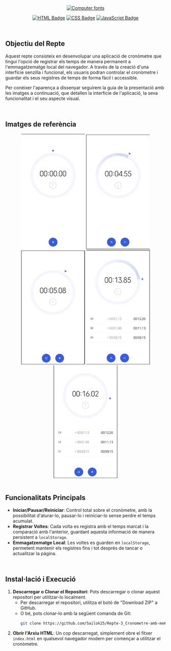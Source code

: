 <div align="center">
  <a href="https://www.fontspace.com/category/computer"><img src="https://see.fontimg.com/api/rf5/R9X7A/NzE0OTUzNjM1ZGUyNGI3NGI1NGZhZTA2NjA0ZTVhOWQub3Rm/Q2hyb25vSHVi/cs-caleb-mono-regular-demo.png?r=fs&h=55&w=1000&fg=37E92C&bg=FFFFFF&tb=1&s=55" alt="Computer fonts"></a>
  
  <a href="#"><img src="https://img.shields.io/badge/HTML-%23E34F26.svg?logo=html5&logoColor=white" alt="HTML Badge"/></a>
  <a href="#"><img src="https://img.shields.io/badge/CSS-1572B6?logo=css3&logoColor=fff" alt="CSS Badge"/></a>
  <a href="#"><img src="https://img.shields.io/badge/JavaScript-F7DF1E?logo=javascript&logoColor=000" alt="JavaScript Badge"/></a>
</div>

<br>

## Objectiu del Repte
Aquest repte consisteix en desenvolupar una aplicació de cronòmetre que tingui l'opció de registrar els temps de manera permanent a l'emmagatzematge local del navegador. A través de la creació d'una interfície senzilla i funcional, els usuaris podran controlar el cronòmetre i guardar els seus registres de temps de forma fàcil i accessible.

Per conèixer l'aparença a dissenyar seguirem la guia de la presentació amb les imatges a continuació, que detallen la interfície de l'aplicació, la seva funcionalitat i el seu aspecte visual.

<br>

## Imatges de referència
<div align="center">
  <img src="imatges-crono/crono1.png" alt="Imatge 1" width="200"/>
  <img src="imatges-crono/crono2.png" alt="Imatge 2" width="200"/>
  <img src="imatges-crono/crono3.png" alt="Imatge 3" width="200"/>
  <img src="imatges-crono/crono4.png" alt="Imatge 4" width="200"/>
  <img src="imatges-crono/crono5.png" alt="Imatge 5" width="200"/>
</div>

<br>

## Funcionalitats Principals
- **Iniciar/Pausar/Reiniciar**: Control total sobre el cronòmetre, amb la possibilitat d'aturar-lo, pausar-lo i reiniciar-lo sense perdre el temps acumulat.
- **Registrar Voltes**: Cada volta es registra amb el temps marcat i la comparació amb l'anterior, guardant aquesta informació de manera persistent a `localStorage`.
- **Emmagatzematge Local**: Les voltes es guarden en `localStorage`, permetent mantenir els registres fins i tot després de tancar o actualitzar la pàgina.

<br>

## Instal·lació i Execució
1. **Descarregar o Clonar el Repositori**: Pots descarregar o clonar aquest repositori per utilitzar-lo localment.
   - Per descarregar el repositori, utilitza el botó de "Download ZIP" a GitHub.
   - O bé, pots clonar-lo amb la següent comanda de Git:
     ```bash
     git clone https://github.com/Sailok25/Repte-3_Cronometre-amb-memoria-local.git
     ```
2. **Obrir l'Arxiu HTML**: Un cop descarregat, simplement obre el fitxer `index.html` en qualsevol navegador modern per començar a utilitzar el cronòmetre.
